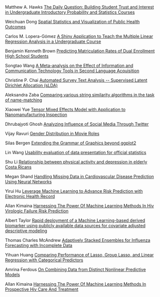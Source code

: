 Matthew A. Hawks [The Daily Question: Building Student Trust and Interest in Undergraduate Introductory Probability and Statistics Courses](files/Hawks_PS01.pdf)

Weichuan Dong [Spatial Statistics and Visualization of Public Health Outcomes](https://ww2.amstat.org/meetings/sdss/2019/onlineprogram/ViewPresentation.cfm?file=306379.pptx)

Carlos M. Lopera-Gómez [A Shiny Application to Teach the Multiple Linear Regression Analysis in a Undergraduate Course](files/Lopera-Gómez_PS01.pdf)

Benjamin Kenneth Brown [Predicting Matriculation Rates of Dual Enrollment High School Students](files/Brown_PS01.pptx)

Songtao Wang [A Meta-analysis on the Effect of Information and Communication Technology Tools in Second Language Acquisition](files/Wang_PS01.ppt)

Christine P. Chai [Automated Survey Text Analysis -- Supervised Latent Dirichlet Allocation (sLDA)](https://github.com/star1327p/SDSS2019-ChristineChai-Poster/blob/master/SDSS_2019_E-Poster_0510_2.pdf)

Aleksandra Zaba [Comparing various string similarity algorithms in the task of name-matching](files/Zaba_PS02.pdf)

Xiaowei Yue [Tensor Mixed Effects Model with Application to Nanomanufacturing Inspection](files/Yue_PS02.pdf)

Dhrubajyoti Ghosh [Analyzing Influence of Social Media Through Twitter](files/Ghosh_PS02.pptx)

Vijay Ravuri [Gender Distribution in Movie Roles](files/Ravuri_PS02.pdf)

Silas Bergen [Extending the Grammar of Graphics beyond ggplot2](https://github.com/WSU-DataScience/SDSS19_data_viz_poster/blob/master/SDSS19_DataViz_Poster.pptx)

Lin Wang [Usability evaluation of data presentation for official statistics](files/Wang_PS03.pdf)

Shu Li [Relationship between physical activity and depression in elderly Costa Ricans](files/Li_PS03.ppt)

Megan Shand [Handling Missing Data in Cardiovascular Disease Prediction Using Neural Networks](files/Shand_PS03.pdf)

Yirui Hu [Leverage Machine Learning to Advance Risk Prediction with Electronic Health Record](files/Hu_PS03.pdf)

Allan Kimaina [Harnessing The Power Of Machine Learning Methods In Hiv Virologic Failure Risk Prediction](files/Kimaina_PS04.pdf)

Albert Taylor [Rapid deployment of a Machine Learning-based derived biomarker using publicly available data sources for covariate adjusted descriptive modeling](Taylor_PS04.pdf) 

Thomas Charles McAndrew [Adaptively Stacked Ensembles for Influenza Forecasting with Incomplete Data](files/McAndrew_PS04.pptx)

Yihuan Huang [Comparing Performance of Lasso, Group Lasso, and Linear Regression with Categorical Predictors](files/Huang_PS04.pdf)

Amrina Ferdous [On Combining Data from Distinct Nonlinear Predictive Models](files/Ferdous_PS05.pdf)

Allan Kimaina [Harnessing The Power Of Machine Learning Methods In Prospective Hiv Care And Treatment](Kimaina_PS05.pdf)



